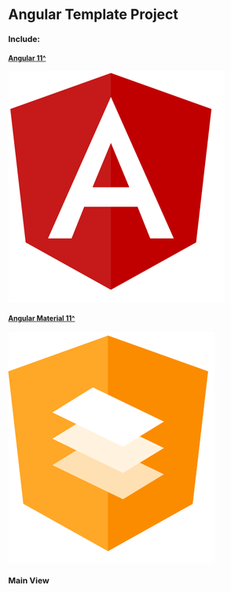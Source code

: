 # Angular Template Project

### Include:

 #### [Angular 11^](https://angular.io/)
 ![alt text](./src/assets/icons/angular.svg)
 #### [Angular Material 11^](https://material.angular.io/)
 ![alt text](./src/assets/icons/angular-material.svg)


### Main View
